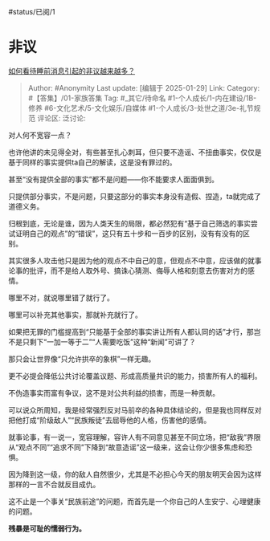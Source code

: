 #status/已阅/1 

# 非议
[如何看待睡前消息引起的非议越来越多？](https://www.zhihu.com/question/550415397/answer/88769376048)

> Author: #Anonymity
> Last update: [编辑于 2025-01-29]
> Link:
> Category: #【答集】/01-家族答集 
> Tag: #_其它/待命名 #1-个人成长/1-内在建设/1B-修养  #6-文化艺术/5-文化娱乐/自媒体 #1-个人成长/3-处世之道/3e-礼节规范 
> 评论区:
> 泛讨论:
  
对人何不宽容一点？

也许他讲的未见得全对，有些甚至扎心刺耳，但只要不造谣、不扭曲事实，仅仅是基于同样的事实提供ta自己的解读，这是没有罪过的。

甚至“没有提供全部的事实”都不是问题——你不能要求人面面俱到。

只提供部分事实，不是问题，只要这部分的事实本身没有造假、捏造，ta就完成了道德义务。

归根到底，无论是谁，因为人类天生的局限，都必然犯有“基于自己筛选的事实尝试证明自己的观点”的“错误”，这只有五十步和一百步的区别，没有有没有的区别。

其实很多人攻击他只是因为他的观点不中自己的意，但观点不中意，应该做的就事论事的批评，而不是给人取外号、搞诛心猜测、侮辱人格和刻意去伤害对方的感情。

哪里不对，就说哪里错了就行了。

哪里可以补充其他事实，那就补充就行了。

如果把无罪的门槛提高到“只能基于全部的事实讲让所有人都认同的话”才行，那岂不是只剩下“一加一等于二”“人需要吃饭”这种“新闻”可讲了？

那只会让世界像“只允许拱卒的象棋”一样无趣。

更不必提会降低公共讨论覆盖议题、形成高质量共识的能力，损害所有人的福利。

不伪造事实而富有争议，这不是对公共利益的损害，而是一种贡献。

可以说众所周知，我是经常强烈反对马前卒的各种具体结论的，但是我也同样反对把他打成“阶级敌人”“民族叛徒”去屈辱他的人格，伤害他的感情。

就事论事，有一说一，宽容理解，容许人有不同意见甚至不同立场，把“敌我”界限从“观点不同”“追求不同”下降到“故意造谣”这一级来，这会让你少很多焦虑和恐惧。

因为降到这一级，你的敌人自然很少，尤其是不必担心今天的朋友明天会因为这样那样的一言不合就反目成仇。

这不止是一个事关“民族前途”的问题，而首先是一个你自己的人生安宁、心理健康的问题。

**残暴是可耻的懦弱行为。**
